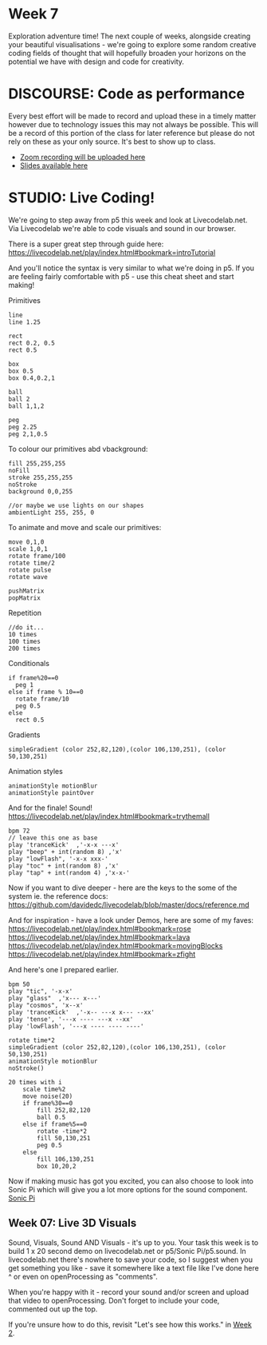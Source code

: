 # Week 7
Exploration adventure time! The next couple of weeks, alongside creating your beautiful visualisations - we're going to explore some random creative coding fields of thought that will hopefully broaden your horizons on the potential we have with design and code for creativity.

# DISCOURSE: Code as performance
Every best effort will be made to record and upload these in a timely matter however due to technology issues this may not always be possible. This will be a record of this portion of the class for later reference but please do not rely on these as your only source. It's best to show up to class.
- [Zoom recording will be uploaded here](https://drive.google.com/drive/folders/1x1sPNrUC-WDVlskrmzzX-wktnjgXGy2i?usp=sharing)
- [Slides available here](https://drive.google.com/drive/folders/1Tt7AbCijBW1Rt7hgZ5EJ3xZjVOBFKdjX?usp=sharing)

# STUDIO: Live Coding!
We're going to step away from p5 this week and look at Livecodelab.net. Via Livecodelab we're able to code visuals and sound in our browser.

There is a super great step through guide here:
https://livecodelab.net/play/index.html#bookmark=introTutorial

And you'll notice the syntax is very similar to what we're doing in p5. If you are feeling fairly comfortable with p5 - use this cheat sheet and start making! 

Primitives
```
line
line 1.25

rect
rect 0.2, 0.5
rect 0.5

box
box 0.5
box 0.4,0.2,1

ball
ball 2
ball 1,1,2

peg
peg 2.25
peg 2,1,0.5
```

To colour our primitives abd vbackground:
```
fill 255,255,255
noFill
stroke 255,255,255
noStroke
background 0,0,255

//or maybe we use lights on our shapes
ambientLight 255, 255, 0
```

To animate and move and scale our primitives:
```
move 0,1,0
scale 1,0,1
rotate frame/100
rotate time/2
rotate pulse
rotate wave

pushMatrix
popMatrix
```

Repetition
```
//do it...
10 times
100 times
200 times
```

Conditionals
```
if frame%20==0
  peg 1
else if frame % 10==0
  rotate frame/10
  peg 0.5
else 
  rect 0.5
```

Gradients
```
simpleGradient (color 252,82,120),(color 106,130,251), (color 50,130,251)
```

Animation styles
```
animationStyle motionBlur
animationStyle paintOver
```

And for the finale!
Sound!
https://livecodelab.net/play/index.html#bookmark=trythemall
```
bpm 72
// leave this one as base
play 'tranceKick'  ,'-x-x ---x'
play "beep" + int(random 8) ,'x'
play "lowFlash", '-x-x xxx-'
play "toc" + int(random 8) ,'x'
play "tap" + int(random 4) ,'x-x-'
```

Now if you want to dive deeper - here are the keys to the some of the system ie. the reference docs:
https://github.com/davidedc/livecodelab/blob/master/docs/reference.md

And for inspiration - have a look under Demos, here are some of my faves:
https://livecodelab.net/play/index.html#bookmark=rose
https://livecodelab.net/play/index.html#bookmark=lava
https://livecodelab.net/play/index.html#bookmark=movingBlocks
https://livecodelab.net/play/index.html#bookmark=zfight

And here's one I prepared earlier.
```
bpm 50
play "tic", '-x-x'
play "glass"  ,'x--- x---'
play "cosmos", 'x--x'
play 'tranceKick'  ,'-x-- ---x x--- --xx'
play 'tense', '---x ---- ---x --xx'
play 'lowFlash', '---x ---- ---- ----'

rotate time*2
simpleGradient (color 252,82,120),(color 106,130,251), (color 50,130,251)
animationStyle motionBlur
noStroke()

20 times with i
	scale time%2
	move noise(20)
	if frame%30==0
		fill 252,82,120
		ball 0.5
	else if frame%5==0
		rotate -time*2
		fill 50,130,251
		peg 0.5
	else
		fill 106,130,251
		box 10,20,2
```

Now if making music has got you excited, you can also choose to look into Sonic Pi which will give you a lot more options for the sound component.
[Sonic Pi](https://sonic-pi.net/)


## Week 07: Live 3D Visuals
Sound, Visuals, Sound AND Visuals - it's up to you. Your task this week is to build 1 x 20 second demo on livecodelab.net or p5/Sonic Pi/p5.sound. 
In livecodelab.net there's nowhere to save your code, so I suggest when you get something you like - save it somewhere like a text file like I've done here ^ or even on openProcessing as "comments". 

When you're happy with it - record your sound and/or screen and upload that video to openProcessing. Don't forget to include your code, commented out up the top.

If you're unsure how to do this, revisit "Let's see how this works." in [Week 2](https://github.com/melaniehuang/creative-coding-studio/blob/master/course-material/week-02.md).

